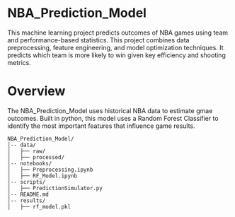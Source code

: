# NBA_Prediction_Model
This machine learning project predicts outcomes of NBA games using team and performance-based statistics. This project combines data preprocessing, feature engineering, and model optimization techniques. It predicts which team is more likely to win given key efficiency and shooting metrics. 

# Overview
The NBA_Prediction_Model uses historical NBA data to estimate gmae outcomes. Built in python, this model uses a Random Forest Classifier to identify the most important features that influence game results.

```
NBA_Prediction_Model/
│-- data/
│   ├── raw/  
│   ├── processed/
│-- notebooks/
│   ├── Preprocessing.ipynb
│   ├── RF_Model.ipynb
│-- scripts/
│   ├── PredictionSimulator.py
│-- README.md
│-- results/
│   ├── rf_model.pkl
```
